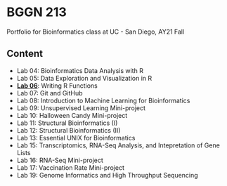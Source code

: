 # BGGN 213
Portfolio for Bioinformatics class at UC - San Diego, AY21 Fall
  
## Content  
  
- Lab 04: Bioinformatics Data Analysis with R  
- Lab 05: Data Exploration and Visualization in R
- [**Lab 06**](https://github.com/jpsco5890/bggn_213/blob/2ac4c45ee1c868f4f2b833e80b780de50fb879c8/Week_3/lab_06/lab_06/class_06-HW-Reddan.md): Writing R Functions
- Lab 07: Git and GitHub
- Lab 08: Introduction to Machine Learning for Bioinformatics
- Lab 09: Unsupervised Learning Mini-project
- Lab 10: Halloween Candy Mini-project
- Lab 11: Structural Bioinformatics (I)
- Lab 12: Structural Bioinformatics (II)
- Lab 13: Essential UNIX for Bioinformatics
- Lab 15: Transcriptomics, RNA-Seq Analysis, and Intepretation of Gene Lists
- Lab 16: RNA-Seq Mini-project
- Lab 17: Vaccination Rate Mini-project
- Lab 19: Genome Informatics and High Throughput Sequencing
